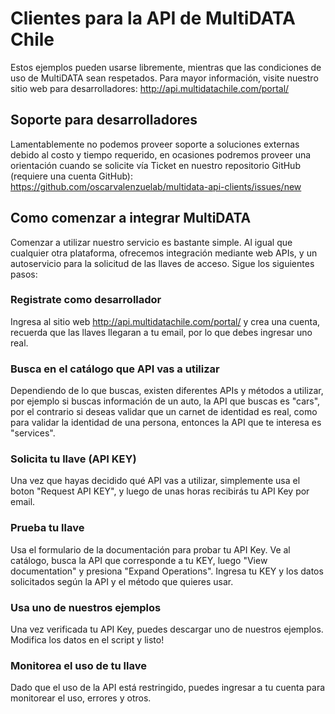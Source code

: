 # Clientes para la API de MultiDATA Chile

Estos ejemplos pueden usarse libremente, mientras que las condiciones de uso de MultiDATA sean respetados.
Para mayor información, visite nuestro sitio web para desarrolladores:
http://api.multidatachile.com/portal/

## Soporte para desarrolladores
Lamentablemente no podemos proveer soporte a soluciones externas debido al costo y tiempo requerido, en ocasiones podremos proveer una orientación cuando se solicite vía Ticket en nuestro repositorio GitHub (requiere una cuenta GitHub):
https://github.com/oscarvalenzuelab/multidata-api-clients/issues/new

## Como comenzar a integrar MultiDATA
Comenzar a utilizar nuestro servicio es bastante simple. Al igual que cualquier otra plataforma, ofrecemos integración mediante web APIs, y un autoservicio para la solicitud de las llaves de acceso. Sigue los siguientes pasos:

### Registrate como desarrollador
Ingresa al sitio web http://api.multidatachile.com/portal/ y crea una cuenta, recuerda que las llaves llegaran a tu email, por lo que debes ingresar uno real.

### Busca en el catálogo que API vas a utilizar
Dependiendo de lo que buscas, existen diferentes APIs y métodos a utilizar, por ejemplo si buscas información de un auto, la API que buscas es "cars", por el contrario si deseas validar que un carnet de identidad es real, como para validar la identidad de una persona, entonces la API que te interesa es "services".

### Solicita tu llave (API KEY)
Una vez que hayas decidido qué API vas a utilizar, simplemente usa el boton "Request API KEY", y luego de unas horas recibirás tu API Key por email.

### Prueba tu llave
Usa el formulario de la documentación para probar tu API Key. Ve al catálogo, busca la API que corresponde a tu KEY, luego "View documentation" y presiona "Expand Operations". Ingresa tu KEY y los datos solicitados según la API y el método que quieres usar.

### Usa uno de nuestros ejemplos
Una vez verificada tu API Key, puedes descargar uno de nuestros ejemplos. Modifica los datos en el script y listo!

### Monitorea el uso de tu llave
Dado que el uso de la API está restringido, puedes ingresar a tu cuenta para monitorear el uso, errores y otros.
